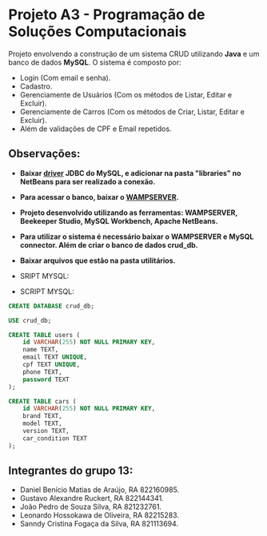 # Projeto A3 - Programação de Soluções Computacionais

Projeto envolvendo a construção de um sistema CRUD utilizando **Java** e um banco de dados **MySQL**.
O sistema é composto por:
- Login (Com email e senha).
- Cadastro.
- Gerenciamente de Usuários (Com os métodos de Listar, Editar e Excluir).
- Gerenciamente de Carros (Com os métodos de Criar, Listar, Editar e Excluir).
- Além de validações de CPF e Email repetidos.

## Observações:
- **Baixar [driver](https://dev.mysql.com/downloads/connector/j/) JDBC do MySQL, e adicionar na pasta "libraries" no NetBeans para ser realizado a conexão.**
- **Para acessar o banco, baixar o [WAMPSERVER](https://sourceforge.net/projects/wampserver/files/WampServer%203/WampServer%203.0.0/wampserver3.3.2_x64.exe/download).**
- **Projeto desenvolvido utilizando as ferramentas: WAMPSERVER, Beekeeper Studio, MySQL Workbench, Apache NetBeans.**
- **Para utilizar o sistema é necessário baixar o WAMPSERVER e MySQL connector. Além de criar o banco de dados crud_db.**
- **Baixar arquivos que estão na pasta utilitários.**

- SRIPT MYSQL:
- SCRIPT MYSQL:
```sql
CREATE DATABASE crud_db;

USE crud_db;

CREATE TABLE users (
    id VARCHAR(255) NOT NULL PRIMARY KEY,
    name TEXT,
    email TEXT UNIQUE,
    cpf TEXT UNIQUE,
    phone TEXT,
    password TEXT
);

CREATE TABLE cars (
    id VARCHAR(255) NOT NULL PRIMARY KEY,
    brand TEXT,
    model TEXT,
    version TEXT,
    car_condition TEXT
);
```


## Integrantes do grupo 13:

- Daniel Benício Matias de Araújo, RA 822160985.
- Gustavo Alexandre Ruckert, RA 822144341.
- João Pedro de Souza Silva, RA 821232761.
- Leonardo Hossokawa de Oliveira, RA 82215283.
- Sanndy Cristina Fogaça da Silva, RA 821113694.
